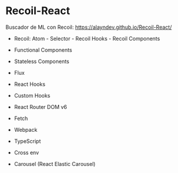 # Recoil-React

Buscador de ML con Recoil: https://alayndev.github.io/Recoil-React/

- Recoil: Atom - Selector - Recoil Hooks - Recoil Components 

- Functional Components

- Stateless Components

- Flux

- React Hooks

- Custom Hooks

- React Router DOM v6

- Fetch

- Webpack

- TypeScript

- Cross env

- Carousel (React Elastic Carousel)
